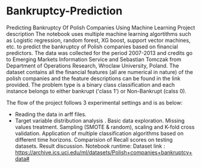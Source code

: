 # Bankruptcy-Prediction

Predicting Bankruptcy Of Polish Companies Using Machine Learning
Project description
The notebook uses multiple machine learning algortithms such as Logistic regression, random forest, XG boost, support vector machines, etc. to predict the bankruptcy of Polish companies based on financial predictors. The data was collected for the period 2007-2013 and credits go to Emerging Markets Information Service and Sebastian Tomczak from Department of Operations Research, Wroclaw University, Poland. The dataset contains all the financial features (all are numerical in nature) of the polish companies and the feature descriptions can be found in the link provided. The problem type is a binary class classification and each instance belongs to either bankrupt ('class 1') or Non-Bankrupt (calss 0).

The flow of the project follows 3 experimental settings and is as below:

- Reading the data in arff files.
- Target variable distribution analysis .
Basic data exploration.
Missing values treatment.
Sampling (SMOTE & random), scaling and K-fold cross validation.
Application of multiple classification algorithms based on different time horizons.
Comparision of Recall scores on testing datasets.
Result discussion.
Notebook runtime:
Dataset link : https://archive.ics.uci.edu/ml/datasets/Polish+companies+bankruptcy+data#
